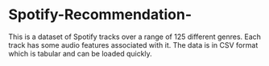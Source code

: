# Spotify-Recommendation-
This is a dataset of Spotify tracks over a range of 125 different genres. Each track has some audio features associated with it. The data is in CSV format which is tabular and can be loaded quickly.

